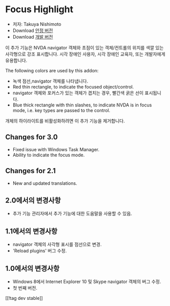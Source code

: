 # Focus Highlight #

* 저자: Takuya Nishimoto
* Download [안정 버전][2]
* Download [개발 버전][1]

이 추가 기능은 NVDA navigator 객체와 초점이 있는 객체/컨트롤의 위치를 색깔 있는 사각형으로 강조 표시합니다. 시각 장애인
사용자, 시각 장애인 교육자, 또는 개발자에게 유용합니다.

The following colors are used by this addon:

* 녹색 점선,navigator 객체를 나타냅니다.
* Red thin rectangle, to indicate the focused object/control.
*  navigator 객체와 포커스가 있는 객체가 겹치는 경우, 빨간색 굵은 선이 표시됩니다.
* Blue thick rectangle with thin slashes, to indicate NVDA is in focus mode,
  i.e. key types are passed to the control.

개체의 하이라이트를 비활성화하려면 이 추가 기능을 제거합니다.

## Changes for 3.0 ##

* Fixed issue with Windows Task Manager.
* Ability to indicate the focus mode.

## Changes for 2.1 ##

* New and updated translations.

## 2.0에서의 변경사항 ##

* 추가 기능 관리자에서 추가 기능에 대한 도움말을 사용할 수 있음.

## 1.1에서의 변경사항 ##

* navigator 객체의 사각형 표시를 점선으로 변경.
* 'Reload plugins' 버그 수정.

## 1.0에서의 변경사항 ##

* Windows 8에서 Internet Explorer 10 및 Skype navigator 객체의 버그 수정.
* 첫 번째 버전.


[[!tag dev stable]]

[1]: http://addons.nvda-project.org/files/get.php?file=fh-dev

[2]: http://addons.nvda-project.org/files/get.php?file=fh
